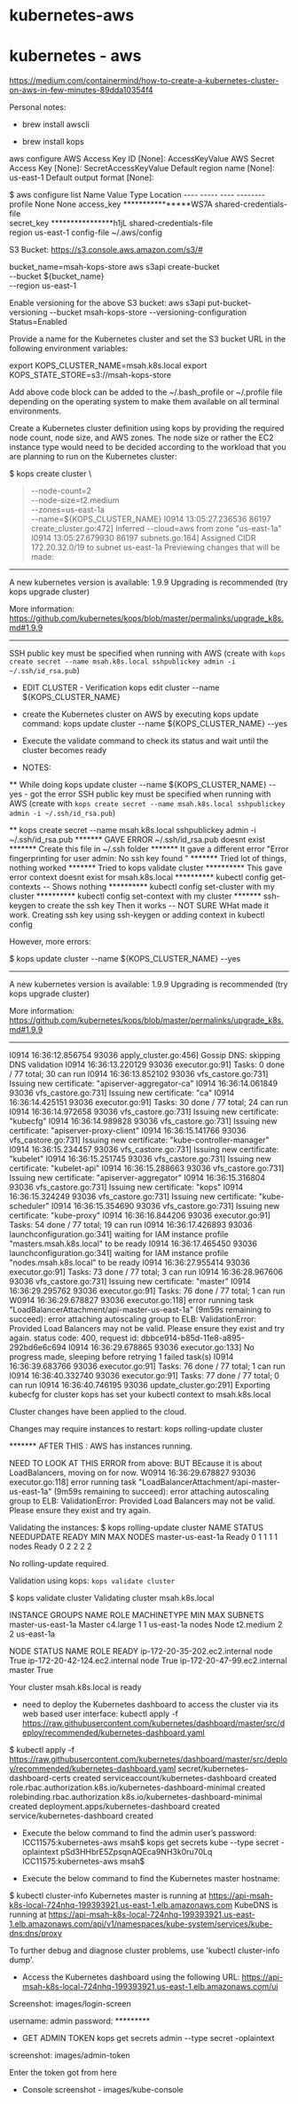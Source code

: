 # kubernetes-aws


# kubernetes - aws 

https://medium.com/containermind/how-to-create-a-kubernetes-cluster-on-aws-in-few-minutes-89dda10354f4

Personal notes:
* brew install awscli

* brew install kops

aws configure
AWS Access Key ID [None]: AccessKeyValue
AWS Secret Access Key [None]: SecretAccessKeyValue
Default region name [None]: us-east-1
Default output format [None]:


$ aws configure list
      Name                    Value             Type    Location
      ----                    -----             ----    --------
   profile                <not set>             None    None
access_key     ****************WS7A shared-credentials-file    
secret_key     ****************h1jL shared-credentials-file    
    region                us-east-1      config-file    ~/.aws/config


S3 Bucket: 
https://s3.console.aws.amazon.com/s3/#

bucket_name=msah-kops-store
aws s3api create-bucket \
--bucket ${bucket_name} \
--region us-east-1

Enable versioning for the above S3 bucket:
aws s3api put-bucket-versioning --bucket msah-kops-store --versioning-configuration Status=Enabled


Provide a name for the Kubernetes cluster and set the S3 bucket URL in the following environment variables:

export KOPS_CLUSTER_NAME=msah.k8s.local
export KOPS_STATE_STORE=s3://msah-kops-store

Add above code block can be added to the ~/.bash_profile or ~/.profile file depending on the operating system to make them available on all terminal environments.

Create a Kubernetes cluster definition using kops by providing the required node count, node size, and AWS zones. The node size or rather the EC2 instance type would need to be decided according to the workload that you are planning to run on the Kubernetes cluster:


$ kops create cluster \
> --node-count=2 \
> --node-size=t2.medium \
> --zones=us-east-1a \
> --name=${KOPS_CLUSTER_NAME}
I0914 13:05:27.236536   86197 create_cluster.go:472] Inferred --cloud=aws from zone "us-east-1a"
I0914 13:05:27.679930   86197 subnets.go:184] Assigned CIDR 172.20.32.0/19 to subnet us-east-1a
Previewing changes that will be made:


*********************************************************************************

A new kubernetes version is available: 1.9.9
Upgrading is recommended (try kops upgrade cluster)

More information: https://github.com/kubernetes/kops/blob/master/permalinks/upgrade_k8s.md#1.9.9

*********************************************************************************


SSH public key must be specified when running with AWS (create with `kops create secret --name msah.k8s.local sshpublickey admin -i ~/.ssh/id_rsa.pub`)



* EDIT CLUSTER - Verification
kops edit cluster --name ${KOPS_CLUSTER_NAME}


* create the Kubernetes cluster on AWS by executing kops update command:
kops update cluster --name ${KOPS_CLUSTER_NAME} --yes

* Execute the validate command to check its status and wait until the cluster becomes ready


* NOTES: 

** While doing kops update cluster --name ${KOPS_CLUSTER_NAME} --yes - got the error SSH public key must be specified when running with AWS (create with `kops create secret --name msah.k8s.local sshpublickey admin -i ~/.ssh/id_rsa.pub`)

** kops create secret --name msah.k8s.local sshpublickey admin -i ~/.ssh/id_rsa.pub 
   ******* GAVE ERROR ~/.ssh/id_rsa.pub doesnt exist
   ******* Create this file in ~/.ssh folder 
   ******* It gave a different error "Error fingerprinting for user admin: No ssh key found "
   ******* Tried lot of things, nothing worked 
   ******* Tried to kops validate cluster 
        ********** This gave error context doesnt exist for msah.k8s.local
        ********** kubectl config get-contexts -- Shows nothing 
        ********** kubectl config set-cluster with my cluster 
        ********** kubectl config set-context with my cluster 
    ******* ssh-keygen to create the ssh key 
Then it works -- NOT SURE WHat made it work. Creating ssh key using ssh-keygen or adding context in kubectl config 

However, more errors:

$ kops update cluster --name ${KOPS_CLUSTER_NAME} --yes

*********************************************************************************

A new kubernetes version is available: 1.9.9
Upgrading is recommended (try kops upgrade cluster)

More information: https://github.com/kubernetes/kops/blob/master/permalinks/upgrade_k8s.md#1.9.9

*********************************************************************************

I0914 16:36:12.856754   93036 apply_cluster.go:456] Gossip DNS: skipping DNS validation
I0914 16:36:13.220129   93036 executor.go:91] Tasks: 0 done / 77 total; 30 can run
I0914 16:36:13.852102   93036 vfs_castore.go:731] Issuing new certificate: "apiserver-aggregator-ca"
I0914 16:36:14.061849   93036 vfs_castore.go:731] Issuing new certificate: "ca"
I0914 16:36:14.425151   93036 executor.go:91] Tasks: 30 done / 77 total; 24 can run
I0914 16:36:14.972658   93036 vfs_castore.go:731] Issuing new certificate: "kubecfg"
I0914 16:36:14.989828   93036 vfs_castore.go:731] Issuing new certificate: "apiserver-proxy-client"
I0914 16:36:15.141766   93036 vfs_castore.go:731] Issuing new certificate: "kube-controller-manager"
I0914 16:36:15.234457   93036 vfs_castore.go:731] Issuing new certificate: "kubelet"
I0914 16:36:15.251745   93036 vfs_castore.go:731] Issuing new certificate: "kubelet-api"
I0914 16:36:15.288663   93036 vfs_castore.go:731] Issuing new certificate: "apiserver-aggregator"
I0914 16:36:15.316804   93036 vfs_castore.go:731] Issuing new certificate: "kops"
I0914 16:36:15.324249   93036 vfs_castore.go:731] Issuing new certificate: "kube-scheduler"
I0914 16:36:15.354690   93036 vfs_castore.go:731] Issuing new certificate: "kube-proxy"
I0914 16:36:16.844206   93036 executor.go:91] Tasks: 54 done / 77 total; 19 can run
I0914 16:36:17.426893   93036 launchconfiguration.go:341] waiting for IAM instance profile "masters.msah.k8s.local" to be ready
I0914 16:36:17.465450   93036 launchconfiguration.go:341] waiting for IAM instance profile "nodes.msah.k8s.local" to be ready
I0914 16:36:27.955414   93036 executor.go:91] Tasks: 73 done / 77 total; 3 can run
I0914 16:36:28.967606   93036 vfs_castore.go:731] Issuing new certificate: "master"
I0914 16:36:29.295762   93036 executor.go:91] Tasks: 76 done / 77 total; 1 can run
W0914 16:36:29.678827   93036 executor.go:118] error running task "LoadBalancerAttachment/api-master-us-east-1a" (9m59s remaining to succeed): error attaching autoscaling group to ELB: ValidationError: Provided Load Balancers may not be valid. Please ensure they exist and try again.
	status code: 400, request id: dbbce914-b85d-11e8-a895-292bd6e6c694
I0914 16:36:29.678865   93036 executor.go:133] No progress made, sleeping before retrying 1 failed task(s)
I0914 16:36:39.683766   93036 executor.go:91] Tasks: 76 done / 77 total; 1 can run
I0914 16:36:40.332740   93036 executor.go:91] Tasks: 77 done / 77 total; 0 can run
I0914 16:36:40.746195   93036 update_cluster.go:291] Exporting kubecfg for cluster
kops has set your kubectl context to msah.k8s.local

Cluster changes have been applied to the cloud.



Changes may require instances to restart: kops rolling-update cluster

******* AFTER THIS : 
AWS has instances running. 


NEED TO LOOK AT THIS ERROR from above: BUT BEcause it is about LoadBalancers, moving on for now. 
W0914 16:36:29.678827   93036 executor.go:118] error running task "LoadBalancerAttachment/api-master-us-east-1a" (9m59s remaining to succeed): error attaching autoscaling group to ELB: ValidationError: Provided Load Balancers may not be valid. Please ensure they exist and try again.


Validating the instances:
$ kops rolling-update cluster
NAME			STATUS	NEEDUPDATE	READY	MIN	MAX	NODES
master-us-east-1a	Ready	0		1	1	1	1
nodes			Ready	0		2	2	2	2

No rolling-update required.


Validation using kops: 
`
kops validate cluster
`

$ kops validate cluster
Validating cluster msah.k8s.local

INSTANCE GROUPS
NAME			ROLE	MACHINETYPE	MIN	MAX	SUBNETS
master-us-east-1a	Master	c4.large	1	1	us-east-1a
nodes			Node	t2.medium	2	2	us-east-1a

NODE STATUS
NAME				ROLE	READY
ip-172-20-35-202.ec2.internal	node	True
ip-172-20-42-124.ec2.internal	node	True
ip-172-20-47-99.ec2.internal	master	True

Your cluster msah.k8s.local is ready

* need to deploy the Kubernetes dashboard to access the cluster via its web based user interface:
kubectl apply -f https://raw.githubusercontent.com/kubernetes/dashboard/master/src/deploy/recommended/kubernetes-dashboard.yaml

$ kubectl apply -f https://raw.githubusercontent.com/kubernetes/dashboard/master/src/deploy/recommended/kubernetes-dashboard.yaml
secret/kubernetes-dashboard-certs created
serviceaccount/kubernetes-dashboard created
role.rbac.authorization.k8s.io/kubernetes-dashboard-minimal created
rolebinding.rbac.authorization.k8s.io/kubernetes-dashboard-minimal created
deployment.apps/kubernetes-dashboard created
service/kubernetes-dashboard created
	


* Execute the below command to find the admin user’s password:
ICC11575:kubernetes-aws msah$ kops get secrets kube --type secret -oplaintext
pSd3HHbrE5ZpsqnAQEca9NH3k0ru70Lq
ICC11575:kubernetes-aws msah$ 


* Execute the below command to find the Kubernetes master hostname:

$ kubectl cluster-info
Kubernetes master is running at https://api-msah-k8s-local-724nhq-199393921.us-east-1.elb.amazonaws.com
KubeDNS is running at https://api-msah-k8s-local-724nhq-199393921.us-east-1.elb.amazonaws.com/api/v1/namespaces/kube-system/services/kube-dns:dns/proxy

To further debug and diagnose cluster problems, use 'kubectl cluster-info dump'.


* Access the Kubernetes dashboard using the following URL:
https://api-msah-k8s-local-724nhq-199393921.us-east-1.elb.amazonaws.com/ui

Screenshot: images/login-screen

username: admin
password: *********

* GET ADMIN TOKEN 
kops get secrets admin --type secret -oplaintext

screenshot: images/admin-token

Enter the token got from here

* Console screenshot - images/kube-console




